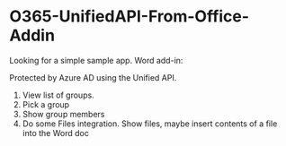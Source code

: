 # O365-UnifiedAPI-From-Office-Addin

Looking for a simple sample app. Word add-in:
	
Protected by Azure AD using the Unified API.
	
1. View list of groups.
2. Pick a group
3. Show group members
4. Do some Files integration. Show files, maybe insert contents of a file into the Word doc